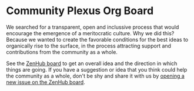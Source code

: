 Community Plexus Org Board
=========

We searched for a transparent, open and inclussive process that would encourage the emergence of a meritocratic culture. Why we did this? Because we wanted to create the favorable conditions for the best ideas to organically rise to the surface, in the process attracting support and contributions from the community as a whole. 

See the [ZenHub board](https://github.com/ethereumbuilders/community-plexus#boards) to get an overall idea and the direction in which things are going. If you have a suggestion or idea that you think could help the community as a whole, don't be shy and share it with us by [opening a new issue on the ZenHub board]( ).

